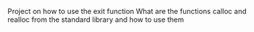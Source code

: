 Project on how to use the exit function
What are the functions calloc and realloc from the standard library and how to use them